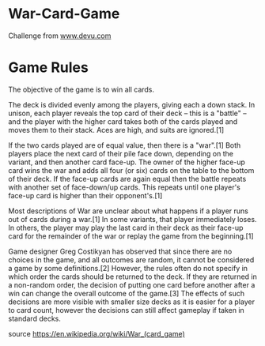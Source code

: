 # War-Card-Game
Challenge from www.devu.com

# Game Rules
The objective of the game is to win all cards.

The deck is divided evenly among the players, giving each a down stack. In unison, each player reveals the top card of their deck – this is a "battle" – and the player with the higher card takes both of the cards played and moves them to their stack. Aces are high, and suits are ignored.[1]

If the two cards played are of equal value, then there is a "war".[1] Both players place the next card of their pile face down, depending on the variant, and then another card face-up. The owner of the higher face-up card wins the war and adds all four (or six) cards on the table to the bottom of their deck. If the face-up cards are again equal then the battle repeats with another set of face-down/up cards. This repeats until one player's face-up card is higher than their opponent's.[1]

Most descriptions of War are unclear about what happens if a player runs out of cards during a war.[1] In some variants, that player immediately loses. In others, the player may play the last card in their deck as their face-up card for the remainder of the war or replay the game from the beginning.[1]

Game designer Greg Costikyan has observed that since there are no choices in the game, and all outcomes are random, it cannot be considered a game by some definitions.[2] However, the rules often do not specify in which order the cards should be returned to the deck. If they are returned in a non-random order, the decision of putting one card before another after a win can change the overall outcome of the game.[3] The effects of such decisions are more visible with smaller size decks as it is easier for a player to card count, however the decisions can still affect gameplay if taken in standard decks.

source https://en.wikipedia.org/wiki/War_(card_game)
